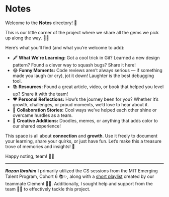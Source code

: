 # Notes

Welcome to the **Notes** directory! 🎉

This is our little corner of the project where we share all the gems we pick up
along the way. 🧠✨

Here’s what you’ll find (and what you’re welcome to add):

- 🖋️ **What We're Learning:** Got a cool trick in Git? Learned a new design
pattern? Found a clever way to squash bugs? Share it here!
- 😂 **Funny Moments:** Code reviews aren’t always serious — if something made
you laugh (or cry), jot it down! Laughter is the best debugging tool.
- 📚 **Resources:** Found a great article, video, or book that helped you level
up? Share it with the team!
- ❤️ **Personal Reflections:** How’s the journey been for you? Whether it’s
growth, challenges, or proud moments, we’d love to hear about it.
- 🤝 **Collaboration Stories:** Cool ways we’ve helped each other shine or
overcame hurdles as a team.
- 🎨 **Creative Additions:** Doodles, memes, or anything that adds color to our
shared experience!

This space is all about **connection** and **growth**. Use it freely to document
your learning, share your quirks, or just have fun. Let’s make this a treasure
trove of memories and insights! 🚀

Happy noting, team! 📝🌟

---

_**Razan Ibrahim**_
I primarily utilized the CS sessions from the MIT Emerging Talent Program,
Cohort 6 📚✨, along with
a [short playlist](https://drive.google.com/drive/folders/1LiY4mKB1Vv4FRcS3J2ROHuHgqan1CWd4)
created by our teammate Clement 🎥🙌. Additionally, I sought help and support
from the team 🤝💡 to effectively tackle this project.
